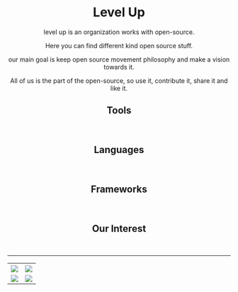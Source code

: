 <h1 align="center"> Level Up </h1>
<div align="center">
<p>level up is an organization works with open-source.</p>
<p>Here you can find different kind open source stuff. 
<p>our main goal is keep open source movement philosophy and make a vision towards it.</p>
<p>All of us is the part of the open-source, so use it, contribute it, share it and like it.</p>
</div>

<h2 align="center">Tools</h2>
<p align="center">
<a href="https://www.linux.org"><img src="https://img.shields.io/badge/linux-000000?style=for-the-badge&logo=linux&logoColor=fff" alt=""></a>
<a href="https://nodejs.org/en/"><img src="https://img.shields.io/badge/node-000000?style=for-the-badge&logo=node.js&logoColor=fff" alt=""></a>
<a href="https://www.apachefriends.org"><img src="https://img.shields.io/badge/xampp-000000?style=for-the-badge&logo=xampp&logoColor=fff" alt=""></a>
<a href="https://code.visualstudio.com"><img src="https://img.shields.io/badge/code-000000?style=for-the-badge&logo=visual-studio-code&logoColor=fff" alt=""></a>
<a href="https://git-scm.com"><img src="https://img.shields.io/badge/git-000000?style=for-the-badge&logo=git&logoColor=fff" alt=""></a>
<a href="https://www.anaconda.com"><img src="https://img.shields.io/badge/anaconda-000000?style=for-the-badge&logo=anaconda&logoColor=fff" alt=""></a>
<a href="https://www.arduino.cc"><img src="https://img.shields.io/badge/arduino-000000?style=for-the-badge&logo=arduino&logoColor=fff" alt=""></a>
<a href="https://codepen.io"><img src="https://img.shields.io/badge/codepen-000000?style=for-the-badge&logo=codepen&logoColor=fff" alt=""></a>
<a href="https://www.figma.com"><img src="https://img.shields.io/badge/figma-000000?style=for-the-badge&logo=figma&logoColor=fff" alt=""></a>
<a href="https://www.overleaf.com"><img src="https://img.shields.io/badge/overleaf-000000?style=for-the-badge&logo=overleaf&logoColor=fff" alt=""></a>
<a href="https://www.vim.org"><img src="https://img.shields.io/badge/vim-000000?style=for-the-badge&logo=vim&logoColor=fff" alt=""></a>
</p>

<h2 align="center"> Languages </h2>
<p align="center">
<a href="#"><img src="https://img.shields.io/badge/c-000000?style=for-the-badge&logo=c&logoColor=fff" alt=""></a>
<a href="#"><img src="https://img.shields.io/badge/c++-000000?style=for-the-badge&logo=c++&logoColor=fff" alt=""></a>
<a href="#"><img src="https://img.shields.io/badge/java-000000?style=for-the-badge&logo=java&logoColor=fff" alt=""></a>
<a href="#"><img src="https://img.shields.io/badge/latex-000000?style=for-the-badge&logo=latex&logoColor=fff" alt=""></a>
<a href="#"><img src="https://img.shields.io/badge/jade/pug-000000?style=for-the-badge&logo=pug&logoColor=fff" alt=""></a>
<a href="#"><img src="https://img.shields.io/badge/sql-000000?style=for-the-badge&logo=mysql&logoColor=fff" alt=""></a>
<a href="#"><img src="https://img.shields.io/badge/php-000000?style=for-the-badge&logo=php&logoColor=fff" alt=""></a>
<a href="#"><img src="https://img.shields.io/badge/python-000000?style=for-the-badge&logo=python&logoColor=fff" alt=""></a>
<a href="#"><img src="https://img.shields.io/badge/shell script-000000?style=for-the-badge&logo=sh&logoColor=fff" alt=""></a>
<a href="#"><img src="https://img.shields.io/badge/html5-000000?style=for-the-badge&logo=html5&logoColor=fff" alt=""></a>
<a href="#"><img src="https://img.shields.io/badge/css3-000000?style=for-the-badge&logo=css3&logoColor=fff" alt=""></a>
<a href="#"><img src="https://img.shields.io/badge/ECMAScript-000000?style=for-the-badge&logo=ecmascript&logoColor=fff" alt=""></a>
<a href="#"><img src="https://img.shields.io/badge/md-000000?style=for-the-badge&logo=markdown&logoColor=fff" alt=""></a>
<a href="#"><img src="https://img.shields.io/badge/vim script-000000?style=for-the-badge&logo=vim&logoColor=fff" alt=""></a>
</p>

<h2 align="center">Frameworks</h2>
<p align="center">
<a href="https://numpy.org"><img src="https://img.shields.io/badge/numpy-000000?style=for-the-badge&logo=numpy&logoColor=fff" alt=""></a>
<a href="https://scipy.org"><img src="https://img.shields.io/badge/scipy-000000?style=for-the-badge&logo=scipy&logoColor=fff" alt=""></a>
<a href="https://qiskit.org"><img src="https://img.shields.io/badge/qiskit-000000?style=for-the-badge&logo=qiskit&logoColor=fff" alt=""></a>
<a href="https://matplotlib.org"><img src="https://img.shields.io/badge/matplotlib-000000?style=for-the-badge&logo=matplotlib-org&logoColor=fff" alt=""></a>
<a href="https://getbootstrap.com"><img src="https://img.shields.io/badge/bootstrap-000000?style=for-the-badge&logo=bootstrap&logoColor=fff" alt=""></a>
<a href="https://tailwindcss.com"><img src="https://img.shields.io/badge/tailwind-000000?style=for-the-badge&logo=tailwind-css&logoColor=fff" alt=""></a>
</p>


<h2 align="center"> Our Interest</h2>
<p align="center"> 
<a href="https://en.wikipedia.org/wiki/Open_source"><img src="https://img.shields.io/badge/open-source-000000?style=for-the-badge&logo=dot&logoColor=fff" alt=""></a>
<a href="https://en.wikipedia.org/wiki/DevOps"><img src="https://img.shields.io/badge/dev-ops-000000?style=for-the-badge&logo=dot&logoColor=fff" alt=""></a>
<a href="https://en.wikipedia.org/wiki/Web_development"><img src="https://img.shields.io/badge/web-development-000000?style=for-the-badge&logo=dot&logoColor=fff" alt=""></a>
</p>
<hr>

<table>
  <tr>
    <th><a href="https://github.com/levelupdefy/extract-studio"><img src="https://blogger.googleusercontent.com/img/b/R29vZ2xl/AVvXsEgZZmeOOnx69QH3dsHb2JGVrlIctAc2Jh6lEih2O28Q1ttSR5gWyhArBi_BhDUB2EiUGCjaaHrWhrNDRYDAlWNXAHYgwsifZi21Esr7y0P_XkGDnRZxUykTOkDYTaMQkcL0BCrJwAjkYn4hdi6IZFLJ_jvBUvsGF7S_BjwQ1VM5eV0VWlanm-kApFkfRQ/s1600/Recording%202022-10-18%20at%2023.14.45.gif"></a></th>
    <th><a href="https://github.com/levelupdefy/daum-and-co"><img src="https://blogger.googleusercontent.com/img/b/R29vZ2xl/AVvXsEjL10E0HbvmFFTqSNh2hwwG1wcl50RQlusN1XXyOcw7PGW9gfNEmK0QpfxWC2B4V09gUEJgvWWmlKz8v2kscqeqm-Yb7XXOR8xkqQ-ak4jJ0NdrIV79AP5AhCCDV_jin15nSGUwuI-zTsoW1Ju3oUcaxS3jd0eE2JkwXw03tusKBqLXnQadz9QCdkbLjw/s1600/Recording%202022-10-18%20at%2023.10.25.gif"></a></th>    
  </tr>
  <tr>
   <td><a href="https://github.com/levelupdefy/temple"><img src="https://blogger.googleusercontent.com/img/b/R29vZ2xl/AVvXsEjOAQ-eBaBlVcJLL5KeBdnxUsuewMDxNa9J-KCGnaQn0D7QArpgCuQvi9OWSK-vPPA7Ie8n959lSwaLPqpiN4Bweeynwynvy1d_qRaHrPmH3dr-lXU54NNeD-r63UXHEOJsJFGWeXPMPxWfactfbRxsCjHsYMxDf2mVnQNsfFbD1HA9RaBUdS1dFKu45g/s1600/Recording%202022-10-18%20at%2023.07.51.gif"></a></td>

   <td><a href="https://github.com/levelupdefy/glass-bubble-card"><img src="https://blogger.googleusercontent.com/img/b/R29vZ2xl/AVvXsEiXs61efmudoNhQwLpDFseAJyKIYEKjXrkf5SpRu7PdmOZGxwPrzocg72z3hs7M5JEsN67t4CXD-JZj7b0tTHYzIaLWn6HNWF5p8V4w_1DfNhFnNsK6DUqFT5BTuOTA93JOMWep86uMuqpyNKC614p4H-A53rHcRNyUVryccQEPTBXrIgJ7HeLmcNUlKg/s1600/Recording%202022-10-19%20at%2009.52.53.gif"></a></td>
  </tr>
</table>



